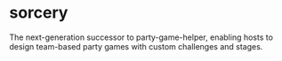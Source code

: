 # sorcery
The next-generation successor to party-game-helper, enabling hosts to design team-based party games with custom challenges and stages.